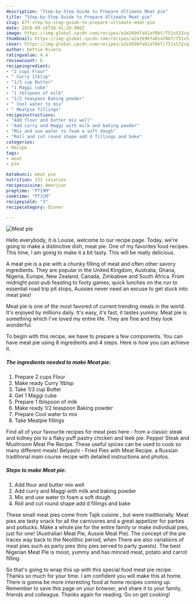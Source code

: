 ```yaml
---
description: "Step-by-Step Guide to Prepare Ultimate Meat pie"
title: "Step-by-Step Guide to Prepare Ultimate Meat pie"
slug: 677-step-by-step-guide-to-prepare-ultimate-meat-pie
date: 2020-09-16T16:41:20.080Z
image: https://img-global.cpcdn.com/recipes/a2e2696fa81af0bf/751x532cq70/meat-pie-recipe-main-photo.jpg
thumbnail: https://img-global.cpcdn.com/recipes/a2e2696fa81af0bf/751x532cq70/meat-pie-recipe-main-photo.jpg
cover: https://img-global.cpcdn.com/recipes/a2e2696fa81af0bf/751x532cq70/meat-pie-recipe-main-photo.jpg
author: Hettie Rivera
ratingvalue: 4.4
reviewcount: 6
recipeingredient:
- "2 cups Flour"
- " Curry 1tblsp"
- "1/3 cup Butter"
- "1 Maggi cube"
- "1 tblspoon of milk"
- "1/2 teaspoon Baking powder"
- " Cool water to mix"
- " Meatpie fillings"
recipeinstructions:
- "Add flour and butter mix well"
- "Add curry and Maggi with milk and baking powder"
- "Mix and use water to foam a soft dough"
- "Roll and cut round shape add d fillings and bake"
categories:
- Recipe
tags:
- meat
- pie

katakunci: meat pie 
nutrition: 151 calories
recipecuisine: American
preptime: "PT19M"
cooktime: "PT31M"
recipeyield: "3"
recipecategory: Dinner

---
```



![Meat pie](https://img-global.cpcdn.com/recipes/a2e2696fa81af0bf/751x532cq70/meat-pie-recipe-main-photo.jpg)

Hello everybody, it is Louise, welcome to our recipe page. Today, we're going to make a distinctive dish, meat pie. One of my favorites food recipes. This time, I am going to make it a bit tasty. This will be really delicious.

A meat pie is a pie with a chunky filling of meat and often other savory ingredients. They are popular in the United Kingdom, Australia, Ghana, Nigeria, Europe, New Zealand, Canada, Zimbabwe and South Africa. From midnight post-pub feasting to footy games, quick lunches on the run to essential road trip pit stops, Aussies never need an excuse to get stuck into meat pies!

Meat pie is one of the most favored of current trending meals in the world. It's enjoyed by millions daily. It's easy, it's fast, it tastes yummy. Meat pie is something which I've loved my entire life. They are fine and they look wonderful.


To begin with this recipe, we have to prepare a few components. You can have meat pie using 8 ingredients and 4 steps. Here is how you can achieve it.

<!--inarticleads1-->

##### The ingredients needed to make Meat pie:

1. Prepare 2 cups Flour
1. Make ready  Curry 1tblsp
1. Take 1/3 cup Butter
1. Get 1 Maggi cube
1. Prepare 1 tblspoon of milk
1. Make ready 1/2 teaspoon Baking powder
1. Prepare  Cool water to mix
1. Take  Meatpie fillings


Find all of your favourite recipes for meat pies here - from a classic steak and kidney pie to a flaky puff pastry chicken and leek pie. Pepper Steak and Mushroom Meat Pie Recipe. These useful spices can be used to cook so many different meals! Belyashi - Fried Pies with Meat Recipe. a Russian traditional main course recipe with detailed instructions and photos. 

<!--inarticleads2-->

##### Steps to make Meat pie:

1. Add flour and butter mix well
1. Add curry and Maggi with milk and baking powder
1. Mix and use water to foam a soft dough
1. Roll and cut round shape add d fillings and bake


These small meat pies come from Tajik cuisine , but were traditionally. Meat pies are tasty snack for all the carnivores and a great appetizer for parties and potlucks. Make a whole pie for the entire family or make individual pies, just for one! (Australian Meat Pie, Aussie Meat Pie). The concept of the pie traces way back to the Neolithic period, when There are also variations of meat pies such as party pies (tiny pies served to party guests). The best Nigerian Meat Pie is moist, yummy and has minced meat, potato and carrot filling. 

So that's going to wrap this up with this special food meat pie recipe. Thanks so much for your time. I am confident you will make this at home. There is gonna be more interesting food at home recipes coming up. Remember to save this page on your browser, and share it to your family, friends and colleague. Thanks again for reading. Go on get cooking!

